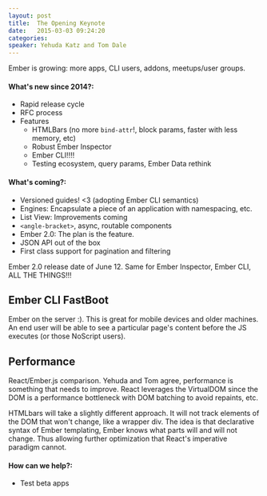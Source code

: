 ```yaml
---
layout: post
title:  The Opening Keynote
date:   2015-03-03 09:24:20
categories:
speaker: Yehuda Katz and Tom Dale
---
```


Ember is growing: more apps, CLI users, addons, meetups/user groups.

#### What's new since 2014?:

* Rapid release cycle
* RFC process
* Features
  * HTMLBars (no more `bind-attr`!, block params, faster with less memory, etc)
  * Robust Ember Inspector
  * Ember CLI!!!!
  * Testing ecosystem, query params, Ember Data rethink

#### What's coming?:

* Versioned guides! <3 (adopting Ember CLI semantics)
* Engines: Encapsulate a piece of an application with namespacing, etc.
* List View: Improvements coming
* `<angle-bracket>`, async, routable components
* Ember 2.0: The plan is the feature.
* JSON API out of the box
* First class support for pagination and filtering

Ember 2.0 release date of June 12. Same for Ember Inspector, Ember CLI, ALL THE THINGS!!!

## Ember CLI FastBoot

Ember on the server :). This is great for mobile devices and older machines. An end user will
be able to see a particular page's content before the JS executes (or those NoScript users).

## Performance

React/Ember.js comparison. Yehuda and Tom agree, performance is something that needs to improve. React
leverages the VirtualDOM since the DOM is a performance bottleneck with DOM batching to avoid repaints, etc.

HTMLbars will take a slightly different approach. It will not track elements of the DOM that won't change,
like a wrapper div. The idea is that declarative syntax of Ember templating, Ember knows what parts will
and will not change. Thus allowing further optimization that React's imperative paradigm cannot.

#### How can we help?:

* Test beta apps
